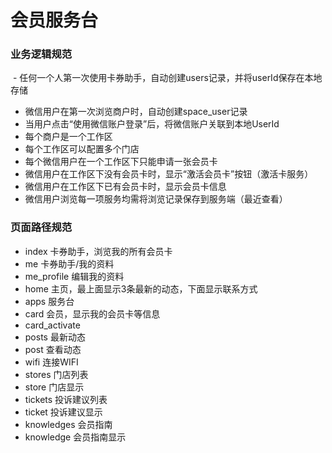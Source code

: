 # 会员服务台

### 业务逻辑规范
  - 任何一个人第一次使用卡券助手，自动创建users记录，并将userId保存在本地存储
  - 微信用户在第一次浏览商户时，自动创建space_user记录
  - 当用户点击“使用微信账户登录”后，将微信账户关联到本地UserId
  - 每个商户是一个工作区
  - 每个工作区可以配置多个门店
  - 每个微信用户在一个工作区下只能申请一张会员卡
  - 微信用户在工作区下没有会员卡时，显示“激活会员卡”按钮（激活卡服务）
  - 微信用户在工作区下已有会员卡时，显示会员卡信息
  - 微信用户浏览每一项服务均需将浏览记录保存到服务端（最近查看）

### 页面路径规范
- index 卡券助手，浏览我的所有会员卡
- me 卡券助手/我的资料
- me_profile 编辑我的资料
- home 主页，最上面显示3条最新的动态，下面显示联系方式
- apps 服务台
- card 会员，显示我的会员卡等信息
- card_activate
- posts 最新动态
- post 查看动态
- wifi 连接WIFI
- stores 门店列表
- store 门店显示
- tickets 投诉建议列表
- ticket 投诉建议显示
- knowledges 会员指南
- knowledge 会员指南显示
